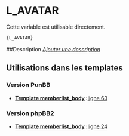 # L_AVATAR


Cette variable est utilisable directement.

```html
{L_AVATAR}
```

##Description
[*Ajouter une description*](https://fa-tvars.appspot.com/var/L_AVATAR)

## Utilisations dans les templates

### Version PunBB

* __[Template memberlist_body](../tpl/var/punbb/memberlist_body.md#readme) :__[ligne 63](../tpl/src/punbb/memberlist_body.tpl#L63)

### Version phpBB2

* __[Template memberlist_body](../tpl/var/subsilver/memberlist_body.md#readme) :__[ligne 24](../tpl/src/subsilver/memberlist_body.tpl#L24)